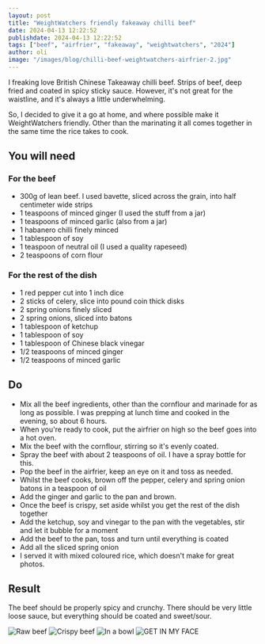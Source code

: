 ```yaml
---
layout: post
title: "WeightWatchers friendly fakeaway chilli beef"
date: 2024-04-13 12:22:52
publishdate: 2024-04-13 12:22:52
tags: ["beef", "airfrier", "fakeaway", "weightwatchers", "2024"]
author: oli
image: "/images/blog/chilli-beef-weightwatchers-airfrier-2.jpg"
---
```


I freaking love British Chinese Takeaway chilli beef. Strips of beef, deep fried and coated in spicy sticky sauce.  However, it's not great for the waistline, and it's always a little underwhelming.

So, I decided to give it a go at home, and where possible make it WeightWatchers friendly.  Other than the marinating it all comes together in the same time the rice takes to cook.

## You will need

### For the beef

* 300g of lean beef.  I used bavette, sliced across the grain, into half centimeter wide strips
* 1 teaspoons of minced ginger (I used the stuff from a jar)
* 1 teaspoons of minced garlic (also from a jar)
* 1 habanero chilli finely minced
* 1 tablespoon of soy
* 1 teaspoon of neutral oil (I used a quality rapeseed)
* 2 teaspoons of corn flour

### For the rest of the dish

* 1 red pepper cut into 1 inch dice
* 2 sticks of celery, slice into pound coin thick disks
* 2 spring onions finely sliced
* 2 spring onions, sliced into batons
* 1 tablespoon of ketchup
* 1 tablespoon of soy
* 1 tablespoon of Chinese black vinegar
* 1/2 teaspoons of minced ginger
* 1/2 teaspoons of minced garlic

## Do

* Mix all the beef ingredients, other than the cornflour and marinade for as long as possible.  I was prepping at lunch time and cooked in the evening, so about 6 hours.
* When you're ready to cook, put the airfrier on high so the beef goes into a hot oven.
* Mix the beef with the cornflour, stirring so it's evenly coated.
* Spray the beef with about 2 teaspoons of oil.  I have a spray bottle for this.
* Pop the beef in the airfrier, keep an eye on it and toss as needed.
* Whilst the beef cooks, brown off the pepper, celery and spring onion batons in a teaspoon of oil
* Add the ginger and garlic to the pan and brown.
* Once the beef is crispy, set aside whilst you get the rest of the dish together
* Add the ketchup, soy and vinegar to the pan with the vegetables, stir and let it bubble for a moment
* Add the beef to the pan, toss and turn until everything is coated
* Add all the sliced spring onion
* I served it with mixed coloured rice, which doesn't make for great photos.

## Result

The beef should be properly spicy and crunchy. There should be very little loose sauce, but everything should be coated and sweet/sour.  

![Raw beef](/images/blog/chilli-beef-weightwatchers-airfrier-0.jpg)
![Crispy beef](/images/blog/chilli-beef-weightwatchers-airfrier-1.jpg)
![In a bowl](/images/blog/chilli-beef-weightwatchers-airfrier-2.jpg)
![GET IN MY FACE](/images/blog/chilli-beef-weightwatchers-airfrier-3.jpg)
